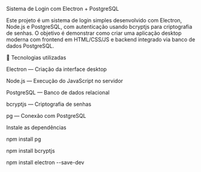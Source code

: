 Sistema de Login com Electron + PostgreSQL

Este projeto é um sistema de login simples desenvolvido com Electron, Node.js e PostgreSQL, com autenticação usando bcryptjs para criptografia de senhas.
O objetivo é demonstrar como criar uma aplicação desktop moderna com frontend em HTML/CSS/JS e backend integrado via banco de dados PostgreSQL.

🚀 Tecnologias utilizadas

Electron
 — Criação da interface desktop

Node.js
 — Execução do JavaScript no servidor

PostgreSQL
 — Banco de dados relacional

bcryptjs
 — Criptografia de senhas

pg
 — Conexão com PostgreSQL

 Instale as dependências

 npm install pg 

 npm install bcryptjs

npm install electron --save-dev
